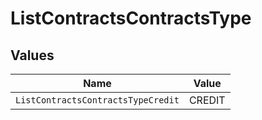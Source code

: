 # ListContractsContractsType


## Values

| Name                               | Value                              |
| ---------------------------------- | ---------------------------------- |
| `ListContractsContractsTypeCredit` | CREDIT                             |